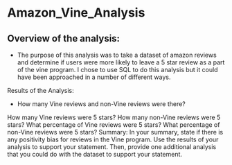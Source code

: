 # Amazon_Vine_Analysis

## Overview of the analysis: 
- The purpose of this analysis was to take a dataset of amazon reviews and determine if users were more likely to leave a 5 star review as a part of the vine program.  I chose to use SQL to do this analysis but it could have been approached in a number of different ways. 

Results of the Analysis: 
- How many Vine reviews and non-Vine reviews were there?

How many Vine reviews were 5 stars? How many non-Vine reviews were 5 stars?
What percentage of Vine reviews were 5 stars? What percentage of non-Vine reviews were 5 stars?
Summary: In your summary, state if there is any positivity bias for reviews in the Vine program. Use the results of your analysis to support your statement. Then, provide one additional analysis that you could do with the dataset to support your statement.

